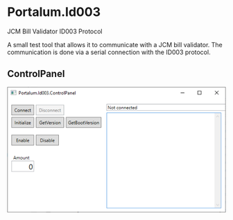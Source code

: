 # Portalum.Id003
JCM Bill Validator ID003 Protocol

A small test tool that allows it to communicate with a JCM bill validator. The communication is done via a serial connection with the ID003 protocol.

## ControlPanel

![Portalum.Id003.ControlPanel](/doc/ControlPanel.png)
